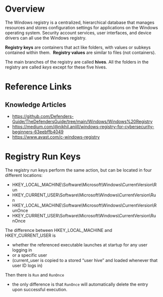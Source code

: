 # Overview
The Windows registry is a centralized, hierarchical database that manages resources and stores configuration settings for applications on the Windows operating system. Security account services, user interfaces, and device drivers can all use the Windows registry.

**Registry keys** are containers that act like folders, with values or subkeys contained within them. 
**Registry values** are similar to files (not containers).

The main branches of the registry are called **hives**.
All the folders in the registry are called _keys_ except for these five hives.



# Reference Links
## Knowledge Articles
- https://github.com/Defenders-Guide/TheDefendersGuide/tree/main/Windows/Windows%20Registry
- https://medium.com/@nikhil.aniill/windows-registry-for-cybersecurity-beginners-63eebffb4049
- https://www.avast.com/c-windows-registry



# Registry Run Keys

The registry run keys perform the same action, but can be located in four different locations:
- HKEY_LOCAL_MACHINE\Software\Microsoft\Windows\CurrentVersion\Run
- HKEY_CURRENT_USER\Software\Microsoft\Windows\CurrentVersion\Run
- HKEY_LOCAL_MACHINE\Software\Microsoft\Windows\CurrentVersion\RunOnce
- HKEY_CURRENT_USER\Software\Microsoft\Windows\CurrentVersion\RunOnce

The difference between HKEY_LOCAL_MACHINE and HKEY_CURRENT_USER is 
- whether the referenced executable launches at startup for any user logging in
- or a specific user 
- (current_user is copied to a stored “user hive” and loaded whenever that user ID logs in)

Then there is `Run` and `RunOnce`
- the only difference is that `RunOnce` will automatically delete the entry upon successful execution.